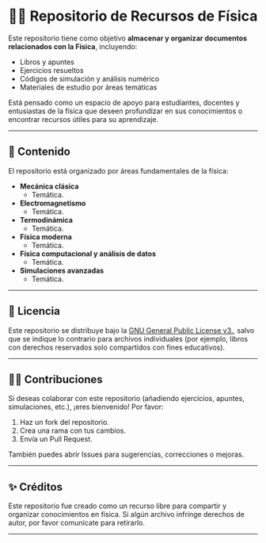 # 🎇🌸 Repositorio de Recursos de Física

Este repositorio tiene como objetivo **almacenar y organizar documentos relacionados con la Física**, incluyendo:

- Libros y apuntes
- Ejercicios resueltos
- Códigos de simulación y análisis numérico
- Materiales de estudio por áreas temáticas

Está pensado como un espacio de apoyo para estudiantes, docentes y entusiastas de la física que deseen profundizar en sus conocimientos o encontrar recursos útiles para su aprendizaje.

---

## 🥙 Contenido

El repositorio está organizado por áreas fundamentales de la física:

- **Mecánica clásica**
  - Temática.
- **Electromagnetismo**
  - Temática.
- **Termodinámica**
  - Temática.
- **Física moderna**
  - Temática.
- **Física computacional y análisis de datos**
  - Temática.
- **Simulaciones avanzadas**
  - Temática.

---

## 🍻 Licencia
Este repositorio se distribuye bajo la [GNU General Public License v3.](LICENSE), salvo que se indique lo contrario para archivos individuales (por ejemplo, libros con derechos reservados solo compartidos con fines educativos).

---

## 🐱‍🐉 Contribuciones 
Si deseas colaborar con este repositorio (añadiendo ejercicios, apuntes, simulaciones, etc.), ¡eres bienvenido! Por favor:

1. Haz un fork del repositorio.
2. Crea una rama con tus cambios.
3. Envía un Pull Request.

También puedes abrir Issues para sugerencias, correcciones o mejoras.

---
## ✨ Créditos

Este repositorio fue creado como un recurso libre para compartir y organizar conocimientos en física. Si algún archivo infringe derechos de autor, por favor comunícate para retirarlo.

---
